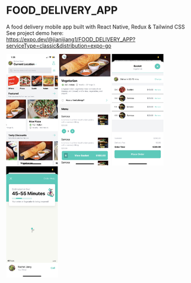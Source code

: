 # FOOD_DELIVERY_APP
A food delivery mobile app built with React Native, Redux &amp; Tailwind CSS <br/>
See project demo here: https://expo.dev/@jianijiang1/FOOD_DELIVERY_APP?serviceType=classic&distribution=expo-go <br/>

<img src="/assets/home.JPG" alt="Alt text" title="Optional title" style="height: 300px"> 
<img src="/assets/restaurant.JPG" alt="Alt text" title="Optional title" style="height: 300px"> 
<img src="/assets/basket.JPG" alt="Alt text" title="Optional title" style="height: 300px"> 
<img src="/assets/delivery.JPG" alt="Alt text" title="Optional title" style="height: 300px"> 

